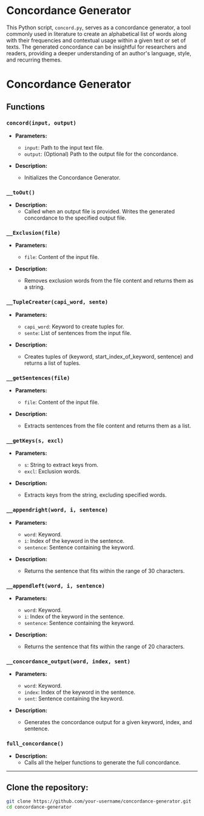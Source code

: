 # Concordance Generator

This Python script, `concord.py`, serves as a concordance generator, a tool commonly used in literature to create an alphabetical list of words along with their frequencies and contextual usage within a given text or set of texts. The generated concordance can be insightful for researchers and readers, providing a deeper understanding of an author's language, style, and recurring themes.

# Concordance Generator

## Functions

### `concord(input, output)`

- **Parameters:**
  - `input`: Path to the input text file.
  - `output`: (Optional) Path to the output file for the concordance.

- **Description:**
  - Initializes the Concordance Generator.

### `__toOut()`

- **Description:**
  - Called when an output file is provided. Writes the generated concordance to the specified output file.

### `__Exclusion(file)`

- **Parameters:**
  - `file`: Content of the input file.

- **Description:**
  - Removes exclusion words from the file content and returns them as a string.

### `__TupleCreater(capi_word, sente)`

- **Parameters:**
  - `capi_word`: Keyword to create tuples for.
  - `sente`: List of sentences from the input file.

- **Description:**
  - Creates tuples of (keyword, start_index_of_keyword, sentence) and returns a list of tuples.

### `__getSentences(file)`

- **Parameters:**
  - `file`: Content of the input file.

- **Description:**
  - Extracts sentences from the file content and returns them as a list.

### `__getKeys(s, excl)`

- **Parameters:**
  - `s`: String to extract keys from.
  - `excl`: Exclusion words.

- **Description:**
  - Extracts keys from the string, excluding specified words.

### `__appendright(word, i, sentence)`

- **Parameters:**
  - `word`: Keyword.
  - `i`: Index of the keyword in the sentence.
  - `sentence`: Sentence containing the keyword.

- **Description:**
  - Returns the sentence that fits within the range of 30 characters.

### `__appendleft(word, i, sentence)`

- **Parameters:**
  - `word`: Keyword.
  - `i`: Index of the keyword in the sentence.
  - `sentence`: Sentence containing the keyword.

- **Description:**
  - Returns the sentence that fits within the range of 20 characters.

### `__concordance_output(word, index, sent)`

- **Parameters:**
  - `word`: Keyword.
  - `index`: Index of the keyword in the sentence.
  - `sent`: Sentence containing the keyword.

- **Description:**
  - Generates the concordance output for a given keyword, index, and sentence.

### `full_concordance()`

- **Description:**
  - Calls all the helper functions to generate the full concordance.

---

## Clone the repository:

```bash
git clone https://github.com/your-username/concordance-generator.git
cd concordance-generator


